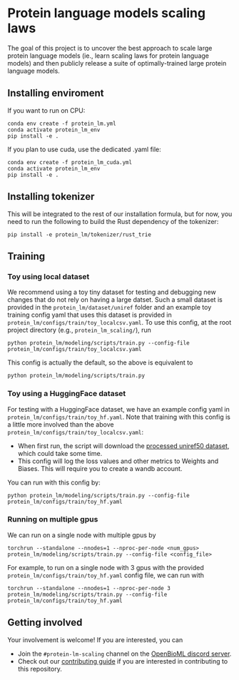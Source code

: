 Protein language models scaling laws
==============

The goal of this project is to uncover the best approach to scale large protein language models (ie., learn scaling laws for protein language models) and then publicly release a suite of optimally-trained large protein language models.

## Installing enviroment

If you want to run on CPU:
```
conda env create -f protein_lm.yml
conda activate protein_lm_env
pip install -e .
```

If you plan to use cuda, use the dedicated .yaml file:
```
conda env create -f protein_lm_cuda.yml
conda activate protein_lm_env
pip install -e .
```


## Installing tokenizer

This will be integrated to the rest of our installation formula, but for now, you need to run the following to build the Rust dependency of the tokenizer:

```
pip install -e protein_lm/tokenizer/rust_trie
```

## Training

### Toy using local dataset

We recommend using a toy tiny dataset for testing and debugging new changes that do not rely on having a large datset. Such a small dataset is provided in the `protein_lm/dataset/uniref` folder and an example toy training config yaml that uses this dataset is provided in `protein_lm/configs/train/toy_localcsv.yaml`. To use this config, at the root project directory (e.g., `protein_lm_scaling/`), run

```
python protein_lm/modeling/scripts/train.py --config-file protein_lm/configs/train/toy_localcsv.yaml
```

This config is actually the default, so the above is equivalent to

```
python protein_lm/modeling/scripts/train.py
```

### Toy using a HuggingFace dataset

For testing with a HuggingFace dataset, we have an example config yaml in `protein_lm/configs/train/toy_hf.yaml`. Note that training with this config is a little more involved than the above `protein_lm/configs/train/toy_localcsv.yaml`:

* When first run, the script will download the [processed uniref50 dataset](https://huggingface.co/datasets/zpn/uniref50), which could take some time.
* This config will log the loss values and other metrics to Weights and Biases. This will require you to create a wandb account.

You can run with this config by:

```
python protein_lm/modeling/scripts/train.py --config-file protein_lm/configs/train/toy_hf.yaml
```

### Running on multiple gpus

We can run on a single node with multiple gpus by

```
torchrun --standalone --nnodes=1 --nproc-per-node <num_gpus> protein_lm/modeling/scripts/train.py --config-file <config_file>
```

For example, to run on a single node with 3 gpus with the provided `protein_lm/configs/train/toy_hf.yaml` config file, we can run with

```
torchrun --standalone --nnodes=1 --nproc-per-node 3 protein_lm/modeling/scripts/train.py --config-file protein_lm/configs/train/toy_hf.yaml
```

## Getting involved
Your involvement is welcome! If you are interested, you can 
- Join the `#protein-lm-scaling` channel on the [OpenBioML discord server](https://discord.com/invite/GgDBFP8ZEt).
- Check out our [contributing guide](docs/CONTRIBUTING.md) if you are interested in contributing to this repository.
